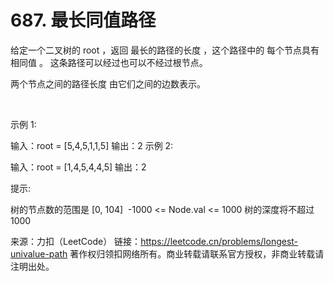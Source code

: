 # 687. 最长同值路径

给定一个二叉树的 root ，返回 最长的路径的长度 ，这个路径中的 每个节点具有相同值 。 这条路径可以经过也可以不经过根节点。

两个节点之间的路径长度 由它们之间的边数表示。

 

示例 1:



输入：root = [5,4,5,1,1,5]
输出：2
示例 2:



输入：root = [1,4,5,4,4,5]
输出：2
 

提示:

树的节点数的范围是 [0, 104] 
-1000 <= Node.val <= 1000
树的深度将不超过 1000 

来源：力扣（LeetCode）
链接：https://leetcode.cn/problems/longest-univalue-path
著作权归领扣网络所有。商业转载请联系官方授权，非商业转载请注明出处。